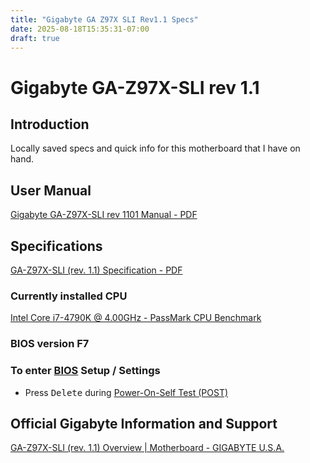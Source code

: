 ```yaml
---
title: "Gigabyte GA Z97X SLI Rev1.1 Specs"
date: 2025-08-18T15:35:31-07:00
draft: true
---
```


# Gigabyte GA-Z97X-SLI rev 1.1

## Introduction 

Locally saved specs and quick info for this motherboard that I have on hand.

## User Manual

[Gigabyte GA-Z97X-SLI rev 1101 Manual - PDF ](mb_manual_ga-z97x-sli_v1.1_e.pdf)

## Specifications 
[GA-Z97X-SLI (rev. 1.1) Specification - PDF](GA-Z97X-SLI%20(rev.%201.1)%20Specification%20_%20Motherboard%20-%20GIGABYTE%20U.S.A_.pdf)

### Currently installed CPU
[Intel Core i7-4790K @ 4.00GHz - PassMark CPU Benchmark](https://www.cpubenchmark.net/cpu.php?cpu=Intel+Core+i7-4790K+%40+4.00GHz&id=2275)

###  BIOS version F7

### To enter [BIOS](https://en.wikipedia.org/wiki/BIOS) Setup / Settings
- Press <kbd>Delete</kbd> during [Power-On-Self Test (POST)](https://en.wikipedia.org/wiki/Power-on_self-test)




 

## Official Gigabyte Information and Support
[GA-Z97X-SLI (rev. 1.1) Overview | Motherboard - GIGABYTE U.S.A. ](https://www.gigabyte.com/us/Motherboard/GA-Z97X-SLI-rev-11)



